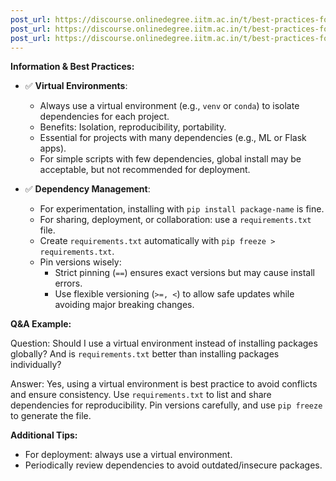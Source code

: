 ```yaml
---
post_url: https://discourse.onlinedegree.iitm.ac.in/t/best-practices-for-virtual-environments-and-dependency-management-in-python/165922/1
post_url: https://discourse.onlinedegree.iitm.ac.in/t/best-practices-for-virtual-environments-and-dependency-management-in-python/165922/2
post_url: https://discourse.onlinedegree.iitm.ac.in/t/best-practices-for-virtual-environments-and-dependency-management-in-python/165922/3
---
```


**Information & Best Practices:**

- ✅ **Virtual Environments**:
  - Always use a virtual environment (e.g., `venv` or `conda`) to isolate dependencies for each project.
  - Benefits: Isolation, reproducibility, portability.
  - Essential for projects with many dependencies (e.g., ML or Flask apps).
  - For simple scripts with few dependencies, global install may be acceptable, but not recommended for deployment.

- ✅ **Dependency Management**:
  - For experimentation, installing with `pip install package-name` is fine.
  - For sharing, deployment, or collaboration: use a `requirements.txt` file.
  - Create `requirements.txt` automatically with `pip freeze > requirements.txt`.
  - Pin versions wisely:
    - Strict pinning (`==`) ensures exact versions but may cause install errors.
    - Use flexible versioning (`>=, <`) to allow safe updates while avoiding major breaking changes.

**Q&A Example:**

Question: Should I use a virtual environment instead of installing packages globally? And is `requirements.txt` better than installing packages individually?

Answer: Yes, using a virtual environment is best practice to avoid conflicts and ensure consistency. Use `requirements.txt` to list and share dependencies for reproducibility. Pin versions carefully, and use `pip freeze` to generate the file.

**Additional Tips:**
- For deployment: always use a virtual environment.
- Periodically review dependencies to avoid outdated/insecure packages.
